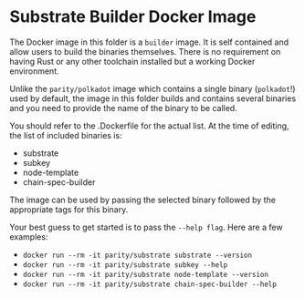 # Substrate Builder Docker Image

The Docker image in this folder is a `builder` image. It is self contained and allow users to build the binaries themselves.
There is no requirement on having Rust or any other toolchain installed but a working Docker environment.

Unlike the `parity/polkadot` image which contains a single binary (`polkadot`!) used by default, the image in this folder builds and contains several binaries and you need to provide the name of the binary to be called.

You should refer to the .Dockerfile for the actual list. At the time of editing, the list of included binaries is:

- substrate
- subkey
- node-template
- chain-spec-builder

The image can be used by passing the selected binary followed by the appropriate tags for this binary.

Your best guess to get started is to pass the `--help flag`. Here are a few examples:

- `docker run --rm -it parity/substrate substrate --version`
- `docker run --rm -it parity/substrate subkey --help`
- `docker run --rm -it parity/substrate node-template --version`
- `docker run --rm -it parity/substrate chain-spec-builder --help`
